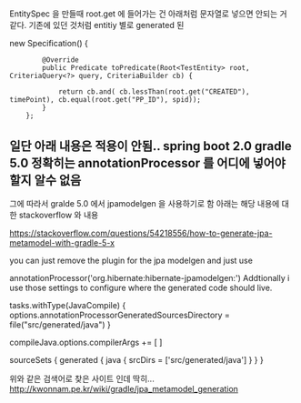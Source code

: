 ## 



EntitySpec 을 만들때 root.get 에 들어가는 건 아래처럼 문자열로 넣으면 안되는 거 같다. 
기존에 있던 것처럼 entitiy 별로 generated 된 

new Specification<TestEntity>() {

			@Override
            public Predicate toPredicate(Root<TestEntity> root, CriteriaQuery<?> query, CriteriaBuilder cb) {
                
                return cb.and( cb.lessThan(root.get("CREATED"), timePoint), cb.equal(root.get("PP_ID"), spid));
            }
        };









## 일단 아래 내용은 적용이 안됨.. spring boot 2.0 gradle 5.0 정확히는  annotationProcessor 를 어디에 넣어야 할지 알수 없음 

그에 따라서 gralde 5.0 에서 jpamodelgen 을 사용하기로 함  아래는 해당 내용에 대한 stackoverflow 와 내용 



https://stackoverflow.com/questions/54218556/how-to-generate-jpa-metamodel-with-gradle-5-x

you can just remove the plugin for the jpa modelgen and just use

annotationProcessor('org.hibernate:hibernate-jpamodelgen:<version>')
Addtionally i use those settings to configure where the generated code should live.

tasks.withType(JavaCompile) {
  options.annotationProcessorGeneratedSourcesDirectory = file("src/generated/java")
}

compileJava.options.compilerArgs += [
]

sourceSets {
    generated {
        java {
            srcDirs = ['src/generated/java']
        }
    }
}


위와 같은 검색어로 찾은 사이트 인데 딱히... 
http://kwonnam.pe.kr/wiki/gradle/jpa_metamodel_generation
